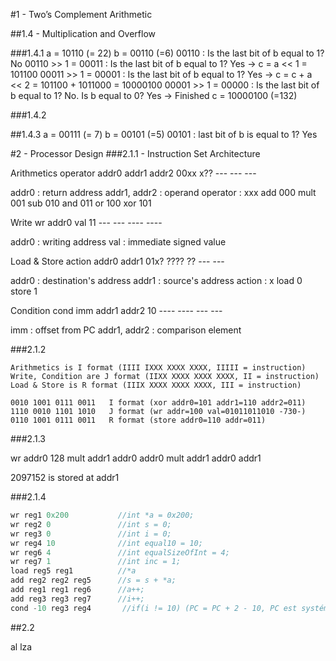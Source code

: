 

#1 - Two’s Complement Arithmetic

##1.4 - Multiplication and Overflow

###1.4.1
a = 10110 (= 22)
b = 00110 (=6)
00110 : Is the last bit of b equal to 1? No
00110 >> 1 = 00011 : Is the last bit of b equal to 1? Yes →  c = a << 1 = 101100
00011 >> 1 = 00001 : Is the last bit of b equal to 1? Yes →  c = c + a << 2 = 101100 + 1011000 = 10000100
00001 >> 1 = 00000 : Is the last bit of b equal to 1? No. Is b equal to 0? Yes → Finished c = 10000100 (=132)

###1.4.2


##1.4.3
a = 00111 (= 7)
b = 00101 (=5)
00101 :  last bit of b is equal to 1? Yes


#2 - Processor Design
###2.1.1 - Instruction Set Architecture

Arithmetics
  operator  addr0  addr1  addr2
	00xx x??  ---    ---    ---

  addr0 : return address
  addr1,  addr2 : operand
  operator :  xxx
    add       000
    mult      001
    sub       010
    and       011
    or        100
    xor       101

Write
  wr addr0 val
  11 ---  --- ---- ----

  addr0 : writing address
  val : immediate signed value

Load & Store
  action        addr0 addr1
  01x? ???? ??  ---   ---

  addr0 : destination's address
  addr1 : source's address
  action :  x
    load    0
    store   1

Condition
  cond imm        addr1 addr2
  10   ---- ----  ---   ---

  imm : offset from PC
  addr1, addr2 : comparison element

###2.1.2
```
Arithmetics is I format (IIII IXXX XXXX XXXX, IIIII = instruction)
Write, Condition are J format (IIXX XXXX XXXX XXXX, II = instruction)
Load & Store is R format (IIIX XXXX XXXX XXXX, III = instruction)
```
```
0010 1001 0111 0011   I format (xor addr0=101 addr1=110 addr2=011)
1110 0010 1101 1010   J format (wr addr=100 val=01011011010 -730-)
0110 1001 0111 0011   R format (store addr0=110 addr=011)
```

###2.1.3

wr addr0 128
mult addr1 addr0 addr0
mult addr1 addr0 addr1

2097152 is stored at addr1

###2.1.4

```c
wr reg1 0x200           //int *a = 0x200;
wr reg2 0               //int s = 0;
wr reg3 0               //int i = 0;
wr reg4 10              //int equal10 = 10;
wr reg6 4               //int equalSizeOfInt = 4;
wr reg7 1               //int inc = 1;
load reg5 reg1          //*a
add reg2 reg2 reg5      //s = s + *a;
add reg1 reg1 reg6      //a++;
add reg3 reg3 reg7      //i++;
cond -10 reg3 reg4       //if(i != 10) (PC = PC + 2 - 10, PC est systématiquement incrémenté de 2 et nous aimerions revenir de 4 instructions en arrière (8 octets))
```

##2.2

al  lza
